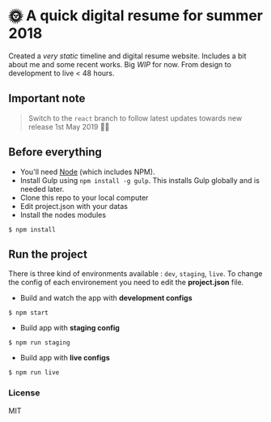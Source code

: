 # 🌞 A quick digital resume for summer 2018

Created a _very static_ timeline and digital resume website. Includes a bit about me and some recent works. Big *WIP* for now.  From design to development to live < 48 hours.

## Important note

> Switch to the `react` branch to follow latest updates towards new release 1st May 2019 💁‍♂️

## Before everything
- You'll need [Node](https://nodejs.org/) (which includes NPM).
- Install Gulp using `npm install -g gulp`. This installs Gulp globally and is needed later.
- Clone this repo to your local computer
- Edit project.json with your datas
- Install the nodes modules
```shell
$ npm install
```
## Run the project

There is three kind of environments available : `dev`,  `staging`, `live`. To change the config of each environement you need to edit the __project.json__ file.

- Build and watch the app with __development configs__
```shell
$ npm start
```
* Build app with __staging config__
```shell
$ npm run staging
```
* Build app with __live configs__
```shell
$ npm run live
```

### License

MIT

